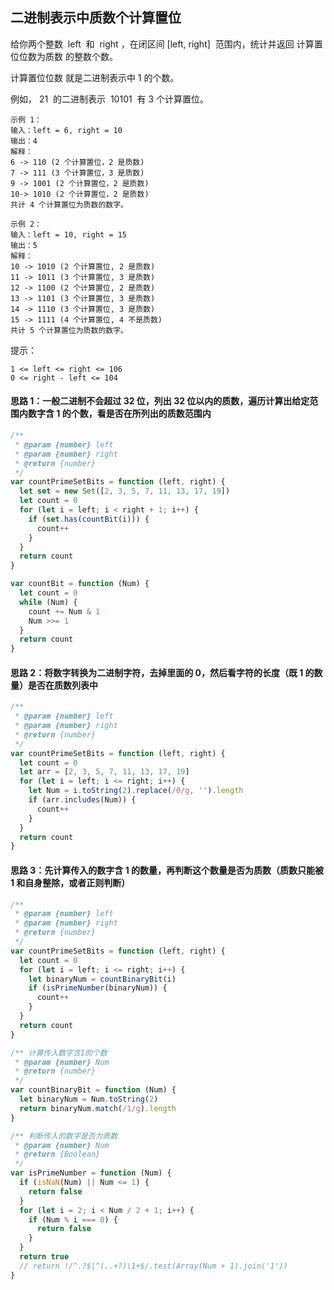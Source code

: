 ## 二进制表示中质数个计算置位

给你两个整数  left  和  right ，在闭区间 [left, right]  范围内，统计并返回 计算置位位数为质数 的整数个数。

计算置位位数 就是二进制表示中 1 的个数。

例如， 21  的二进制表示  10101  有 3 个计算置位。



```
示例 1：
输入：left = 6, right = 10
输出：4
解释：
6 -> 110 (2 个计算置位，2 是质数)
7 -> 111 (3 个计算置位，3 是质数)
9 -> 1001 (2 个计算置位，2 是质数)
10-> 1010 (2 个计算置位，2 是质数)
共计 4 个计算置位为质数的数字。

示例 2：
输入：left = 10, right = 15
输出：5
解释：
10 -> 1010 (2 个计算置位, 2 是质数)
11 -> 1011 (3 个计算置位, 3 是质数)
12 -> 1100 (2 个计算置位, 2 是质数)
13 -> 1101 (3 个计算置位, 3 是质数)
14 -> 1110 (3 个计算置位, 3 是质数)
15 -> 1111 (4 个计算置位, 4 不是质数)
共计 5 个计算置位为质数的数字。
```



提示：

```
1 <= left <= right <= 106
0 <= right - left <= 104
```

#### 思路 1：一般二进制不会超过 32 位，列出 32 位以内的质数，遍历计算出给定范围内数字含 1 的个数，看是否在所列出的质数范围内

```javascript
/**
 * @param {number} left
 * @param {number} right
 * @return {number}
 */
var countPrimeSetBits = function (left, right) {
  let set = new Set([2, 3, 5, 7, 11, 13, 17, 19])
  let count = 0
  for (let i = left; i < right + 1; i++) {
    if (set.has(countBit(i))) {
      count++
    }
  }
  return count
}

var countBit = function (Num) {
  let count = 0
  while (Num) {
    count += Num & 1
    Num >>= 1
  }
  return count
}
```

#### 思路 2：将数字转换为二进制字符，去掉里面的 0，然后看字符的长度（既 1 的数量）是否在质数列表中

```javascript
/**
 * @param {number} left
 * @param {number} right
 * @return {number}
 */
var countPrimeSetBits = function (left, right) {
  let count = 0
  let arr = [2, 3, 5, 7, 11, 13, 17, 19]
  for (let i = left; i <= right; i++) {
    let Num = i.toString(2).replace(/0/g, '').length
    if (arr.includes(Num)) {
      count++
    }
  }
  return count
}
```

#### 思路 3：先计算传入的数字含 1 的数量，再判断这个数量是否为质数（质数只能被 1 和自身整除，或者正则判断）

```javascript
/**
 * @param {number} left
 * @param {number} right
 * @return {number}
 */
var countPrimeSetBits = function (left, right) {
  let count = 0
  for (let i = left; i <= right; i++) {
    let binaryNum = countBinaryBit(i)
    if (isPrimeNumber(binaryNum)) {
      count++
    }
  }
  return count
}

/** 计算传入数字含1的个数
 * @param {number} Num
 * @return {number}
 */
var countBinaryBit = function (Num) {
  let binaryNum = Num.toString(2)
  return binaryNum.match(/1/g).length
}

/** 判断传入的数字是否为质数
 * @param {number} Num
 * @return {Boolean}
 */
var isPrimeNumber = function (Num) {
  if (isNaN(Num) || Num <= 1) {
    return false
  }
  for (let i = 2; i < Num / 2 + 1; i++) {
    if (Num % i === 0) {
      return false
    }
  }
  return true
  // return !/^.?$|^(..+?)\1+$/.test(Array(Num + 1).join('1'))
}
```
